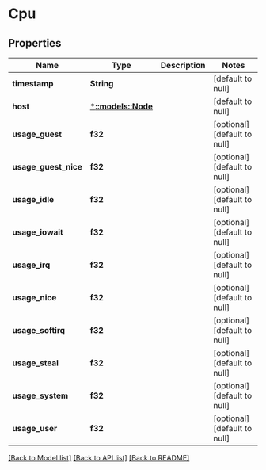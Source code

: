 # Cpu

## Properties
Name | Type | Description | Notes
------------ | ------------- | ------------- | -------------
**timestamp** | **String** |  | [default to null]
**host** | [***::models::Node**](Node.md) |  | [default to null]
**usage_guest** | **f32** |  | [optional] [default to null]
**usage_guest_nice** | **f32** |  | [optional] [default to null]
**usage_idle** | **f32** |  | [optional] [default to null]
**usage_iowait** | **f32** |  | [optional] [default to null]
**usage_irq** | **f32** |  | [optional] [default to null]
**usage_nice** | **f32** |  | [optional] [default to null]
**usage_softirq** | **f32** |  | [optional] [default to null]
**usage_steal** | **f32** |  | [optional] [default to null]
**usage_system** | **f32** |  | [optional] [default to null]
**usage_user** | **f32** |  | [optional] [default to null]

[[Back to Model list]](../README.md#documentation-for-models) [[Back to API list]](../README.md#documentation-for-api-endpoints) [[Back to README]](../README.md)


